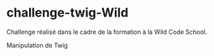# challenge-twig-Wild

Challenge réalisé dans le cadre de la formation à la Wild Code School.

Manipulation de Twig
